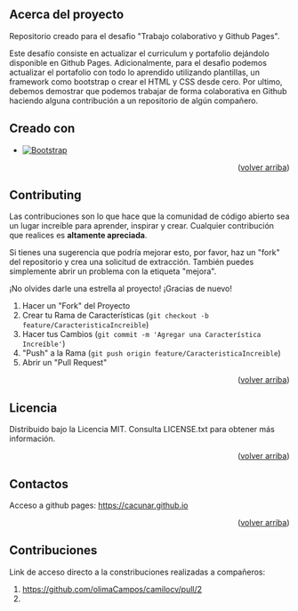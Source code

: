 <a name="readme-top"></a>

## Acerca del proyecto

Repositorio creado para el desafio "Trabajo colaborativo y Github Pages".

Este desafío consiste en actualizar el curriculum y portafolio dejándolo disponible en
Github Pages. Adicionalmente, para el desafio podemos actualizar el portafolio con todo lo aprendido utilizando plantillas, un framework como bootstrap o crear el HTML y CSS desde cero.
Por ultimo, debemos demostrar que podemos trabajar de forma colaborativa en Github
haciendo alguna contribución a un repositorio de algún compañero.

## Creado con 
* [![Bootstrap][Bootstrap.com]][Bootstrap-url]

<p align="right">(<a href="#readme-top">volver arriba</a>)</p>

## Contributing
Las contribuciones son lo que hace que la comunidad de código abierto sea un lugar increíble para aprender, inspirar y crear. Cualquier contribución que realices es **altamente apreciada**.

Si tienes una sugerencia que podría mejorar esto, por favor, haz un "fork" del repositorio y crea una solicitud de extracción. También puedes simplemente abrir un problema con la etiqueta "mejora".

¡No olvides darle una estrella al proyecto! ¡Gracias de nuevo!

1. Hacer un "Fork" del Proyecto
2. Crear tu Rama de Características (`git checkout -b feature/CaracteristicaIncreible`)
3. Hacer tus Cambios (`git commit -m 'Agregar una Característica Increíble'`)
4. "Push" a la Rama (`git push origin feature/CaracteristicaIncreible`)
5. Abrir un "Pull Request"

<p align="right">(<a href="#readme-top">volver arriba</a>)</p>

## Licencia
Distribuido bajo la Licencia MIT. Consulta LICENSE.txt para obtener más información.

<p align="right">(<a href="#readme-top">volver arriba</a>)</p>

## Contactos

Acceso a github pages: https://cacunar.github.io
<p align="right">(<a href="#readme-top">volver arriba</a>)</p>

## Contribuciones
Link de acceso directo a la constribuciones realizadas a compañeros:
1. https://github.com/olimaCampos/camilocv/pull/2
2. 


<!-- MARKDOWN LINKS & IMAGES -->
<!-- https://www.markdownguide.org/basic-syntax/#reference-style-links -->
[contributors-shield]: https://img.shields.io/github/contributors/github_username/repo_name.svg?style=for-the-badge
[contributors-url]: https://github.com/github_username/repo_name/graphs/contributors
[forks-shield]: https://img.shields.io/github/forks/github_username/repo_name.svg?style=for-the-badge
[forks-url]: https://github.com/github_username/repo_name/network/members
[stars-shield]: https://img.shields.io/github/stars/github_username/repo_name.svg?style=for-the-badge
[stars-url]: https://github.com/github_username/repo_name/stargazers
[issues-shield]: https://img.shields.io/github/issues/github_username/repo_name.svg?style=for-the-badge
[issues-url]: https://github.com/github_username/repo_name/issues
[license-shield]: https://img.shields.io/github/license/github_username/repo_name.svg?style=for-the-badge
[license-url]: https://github.com/github_username/repo_name/blob/master/LICENSE.txt
[linkedin-shield]: https://img.shields.io/badge/-LinkedIn-black.svg?style=for-the-badge&logo=linkedin&colorB=555
[linkedin-url]: https://linkedin.com/in/linkedin_username
[product-screenshot]: images/screenshot.png
[Next.js]: https://img.shields.io/badge/next.js-000000?style=for-the-badge&logo=nextdotjs&logoColor=white
[Next-url]: https://nextjs.org/
[React.js]: https://img.shields.io/badge/React-20232A?style=for-the-badge&logo=react&logoColor=61DAFB
[React-url]: https://reactjs.org/
[Vue.js]: https://img.shields.io/badge/Vue.js-35495E?style=for-the-badge&logo=vuedotjs&logoColor=4FC08D
[Vue-url]: https://vuejs.org/
[Angular.io]: https://img.shields.io/badge/Angular-DD0031?style=for-the-badge&logo=angular&logoColor=white
[Angular-url]: https://angular.io/
[Svelte.dev]: https://img.shields.io/badge/Svelte-4A4A55?style=for-the-badge&logo=svelte&logoColor=FF3E00
[Svelte-url]: https://svelte.dev/
[Laravel.com]: https://img.shields.io/badge/Laravel-FF2D20?style=for-the-badge&logo=laravel&logoColor=white
[Laravel-url]: https://laravel.com
[Bootstrap.com]: https://img.shields.io/badge/Bootstrap-563D7C?style=for-the-badge&logo=bootstrap&logoColor=white
[Bootstrap-url]: https://getbootstrap.com
[JQuery.com]: https://img.shields.io/badge/jQuery-0769AD?style=for-the-badge&logo=jquery&logoColor=white
[JQuery-url]: https://jquery.com 